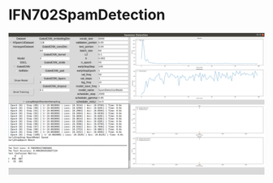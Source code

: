 # IFN702SpamDetection

![](https://github.com/ChihchengHsieh/IFN702SpamDetection/blob/master/ScreenShot.png?raw=true)
